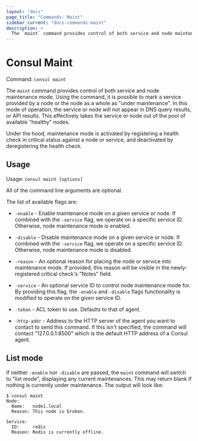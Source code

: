 ```yaml
---
layout: "docs"
page_title: "Commands: Maint"
sidebar_current: "docs-commands-maint"
description: >
  The `maint` command provides control of both service and node maintenance mode
---
```


# Consul Maint

Command: `consul maint`

The `maint` command provides control of both service and node maintenance mode.
Using the command, it is possible to mark a service provided by a node or the
node as a whole as "under maintenance". In this mode of operation, the service
or node will not appear in DNS query results, or API results. This effectively
takes the service or node out of the pool of available "healthy" nodes.

Under the hood, maintenance mode is activated by registering a health check in
critical status against a node or service, and deactivated by deregistering the
health check.

## Usage

Usage: `consul maint [options]`

All of the command line arguments are optional.

The list of available flags are:

* `-enable` - Enable maintenance mode on a given service or node. If
  combined with the `-service` flag, we operate on a specific service ID.
  Otherwise, node maintenance mode is enabled.

* `-disable` - Disable maintenance mode on a given service or node. If
  combined with the `-service` flag, we operate on a specific service ID.
  Otherwise, node maintenance mode is disabled.

* `-reason` - An optional reason for placing the node or service into
  maintenance mode. If provided, this reason will be visible in the newly-
  registered critical check's "Notes" field.

* `-service` - An optional service ID to control node maintenance mode for. By
  providing this flag, the `-enable` and `-disable` flags functionality is
  modified to operate on the given service ID.

* `-token` - ACL token to use. Defaults to that of agent.

* `-http-addr` - Address to the HTTP server of the agent you want to contact
  to send this command. If this isn't specified, the command will contact
  "127.0.0.1:8500" which is the default HTTP address of a Consul agent.

## List mode

If neither `-enable` nor `-disable` are passed, the `maint` command will
switch to "list mode", displaying any current maintenances. This may return
blank if nothing is currently under maintenance. The output will look like:

```
$ consul maint
Node:
  Name:   node1.local
  Reason: This node is broken.

Service:
  ID:     redis
  Reason: Redis is currently offline.
```
